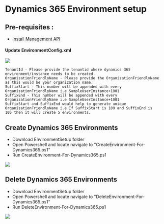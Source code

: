 # Dynamics 365 Environment setup

## Pre-requisites :
  *	[Install Management API](https://www.powershellgallery.com/packages/Microsoft.Xrm.OnlineManagementAPI/1.1.0.9060)

#### Update EnvironmentConfig.xml

![](https://github.com/microsoft/BizApps-ISV-Engagement/blob/master/Images/EnvironmentSetup/ConfigFile.png)

	TenantId - Please provide the tenantid where dynamics 365 environment/instance needs to be created.
	OrganizationFriendlyName - Please provide the OrganizationFriendlyName as this would be your organization name.
	SuffixStart - This number will be appended with every OrganizationFriendlyName i.e SampleUserInstance+1001
	SuffixEnd - This number will be appended with every OrganizationFriendlyName i.e SampleUserInstance+1001
	SuffixStart and SuffixEnd would help to generate unique OrganizationFriendlyName i.e If SuffixStart is 100 and SuffixEnd is 105 then it will create 5 environments.

## Create Dynamics 365 Environments

  *	Download EnvironmentSetup folder
  * Open Powershell and locate navigate to "CreateEnvironment-For-Dynamics365.ps1"
  * Run CreateEnvironment-For-Dynamics365.ps1

![](https://github.com/microsoft/BizApps-ISV-Engagement/blob/master/Images/EnvironmentSetup/Run-Create-Dynamics365-Environment.png)  


## Delete Dynamics 365 Environments

  *	Download EnvironmentSetup folder
  * Open Powershell and locate navigate to "DeleteEnvironment-For-Dynamics365.ps1"
  * Run DeleteEnvironment-For-Dynamics365.ps1

![](https://github.com/microsoft/BizApps-ISV-Engagement/blob/master/Images/EnvironmentSetup/Run-Delete-Dynamics365-Environment.png)